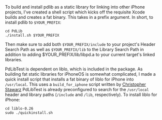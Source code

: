 To build and install pdlib as a static library for linking into other iPhone 
projects, I've created a shell script which kicks off the requisite Xcode builds
and creates a fat binary. This takes in a prefix argument. In short, to install 
pdlib to `$YOUR_PREFIX`:
  
    cd PdLib
    ./install.sh $YOUR_PREFIX

Then make sure to add both `$YOUR_PREFIX/include` to your project's Header Search 
Path as well as `$YOUR_PREFIX/lib` to the Library Search Path in addition to adding
$YOUR_PREFIX/lib/libpd.a to your current target's linked libraries. 
 
PdLibTest is dependent on liblo, which is included in the package. As building
fat static libraries for iPhoneOS is somewhat complicated, I made a quick install 
script that installs a fat binary of liblo for iPhone into `/usr/local`. This uses 
a `build_for_iphone` script written by [Christopher Stawarz](http://pseudogreen.org/)
PdLibTest is already preconfigured to search for the `/usr/local` header and library paths 
(`/include` and `/lib`, respectively). To install liblo for iPhone:

    cd liblo-0.26
    sudo ./quickinstall.sh 

